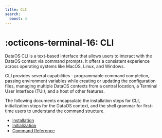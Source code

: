 ```yaml
---
title: CLI
search:
  boost: 4
---
```


# :octicons-terminal-16: CLI

DataOS CLI is a text-based interface that allows users to interact with the DataOS context via command prompts. It offers a consistent experience across operating systems like MacOS, Linux, and Windows.

CLI provides several capabilities - programmable command completion, passing environment variables while creating or updating the configuration files, managing multiple DataOS contexts from a central location, a Terminal User Interface (TUI), and a host of other features.

The following documents encapsulate the installation steps for CLI, initialization steps for the DataOS context, and the shell grammar for first-time users to understand the command structure.

- [Installation](/interfaces/cli/installation/)
- [Initialization](/interfaces/cli/initialization/)
- [Command Reference](/interfaces/cli/command_reference/)